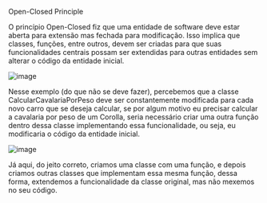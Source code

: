 Open-Closed Principle

O princípio Open-Closed fiz que uma entidade de software deve estar aberta para extensão mas fechada para modificação.
Isso implica que classes, funções, entre outros, devem ser criadas para que suas funcionalidades centrais possam ser extendidas para outras entidades sem alterar o código da entidade inicial.

![image](https://github.com/MonoHenry/EngSoft/assets/142462239/bdd9fafb-95a0-4e2d-aeaa-b844d445a7ab)


Nesse exemplo (do que não se deve fazer), percebemos que a classe CalcularCavalariaPorPeso deve ser constantemente modificada para cada novo carro que se deseja calcular, se por algum motivo eu precisar calcular a cavalaria por peso de um Corolla, seria necessário criar uma outra função dentro dessa classe implementando essa funcionalidade, ou seja, eu modificaria o código da entidade inicial.

![image](https://github.com/MonoHenry/EngSoft/assets/142462239/b677c8c1-f8ec-4682-b00f-668de0b444eb)

Já aqui, do jeito correto, criamos uma classe com uma função, e depois criamos outras classes que implementam essa mesma função, dessa forma, extendemos a funcionalidade da classe original, mas não mexemos no seu código.

